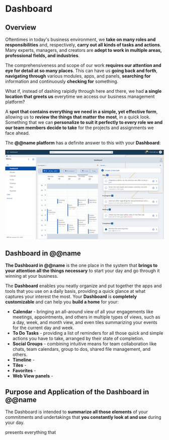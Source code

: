 # Dashboard

## Overview

Oftentimes in today's business environment, we **take on many roles and responsibilities** and, respectively, **carry out all kinds of tasks and actions**. 
Many experts, managers, and creators are **adept to work in multiple areas, professional fields, and industries**.  

The comprehensiveness and scope of our work **requires our attention and eye for detail at so many places**. 
This can have us **going back and forth**, **navigating through** various modules, apps, and panels, **searching for** information and continuously **checking for** something.  

What if, instead of dashing raipidly through here and there, we had **a single location that greets us** everytime we access our business management platform?  

A **spot that contains everything we need in a simple, yet effective form**, allowing us to **review the things that matter the most**, in a quick look. 
Something that we can **personalize to suit it perfectly to every role we and our team members decide to take** for the projects and assignments we face ahead.  

The **@@name platform** has a definite answer to this with your **Dashboard**:  

![Dashboard](ERP-net-dashboard.png)  

## Dashboard in @@name

**The Dashboard in @@name** is the one place in the system that **brings to your attention all the things necessary** to start your day and go through it winning at your business.  

The **Dashboard** enables you neatly organize and put together the apps and tools that you use on a daily basis, providing a quick glance at what captures your interest the most. 
Your **Dashboard** is **completely customizable** and can help you **build a home** for your:  

* **Calendar** - bringing an all-around view of all your engagements like meetings, appointments, and others in multiple types of views, such as a day, week, and month view, and even tiles summarizing your events for the current day and week. 
* **To Do Tasks** - providing a list of reminders for all those quick and simple actions you have to take, arranged by their state of completion. 
* **Social Groups** - combining intuitive means for team collaboration like chats, team calendars, group to dos, shared file management, and others. 
* **Timeline** - 
* **Tiles** - 
* **Favorites** - 
* **Web View panels** - 

## Purpose and Application of the Dashboard in @@name

The Dashboard is intended to **summarize all those elements** of your commitments and undertakings that **you constantly look at and use** during your day.  


presents everything that
